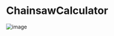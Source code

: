 ﻿# ChainsawCalculator

![image](https://user-images.githubusercontent.com/79454375/222864227-a919f94a-6f7a-4707-b835-38521ddbfa48.png)
